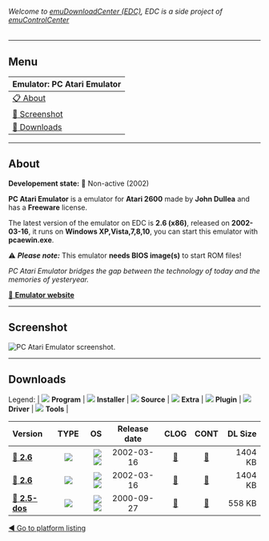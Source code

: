 ###### Welcome to [emuDownloadCenter (EDC)](https://github.com/PhoenixInteractiveNL/emuDownloadCenter/wiki/), EDC is a side project of [emuControlCenter](https://github.com/PhoenixInteractiveNL/emuControlCenter/wiki/)
***
## Menu
| **Emulator: PC Atari Emulator** |
|:---------|
| [:clipboard: About](#about) |
| [:sunrise: Screenshot](#screenshot) |
| [:floppy_disk: Downloads](#downloads) |
***
## About
**Developement state:** :red_circle: Non-active (2002)

**PC Atari Emulator** is a emulator for **Atari 2600** made by **John Dullea** and has a **Freeware** license.

The latest version of the emulator on EDC is **2.6 (x86)**, released on **2002-03-16**, it runs on **Windows XP,Vista,7,8,10**, you can start this emulator with **pcaewin.exe**.

:warning: _**Please note:**_ This emulator **needs BIOS image(s)** to start ROM files!

_PC Atari Emulator bridges the gap between the technology of today and the memories of yesteryear._

[:link: **Emulator website**](http://pcae.vg-network.com/)
***
## Screenshot
![](https://raw.githubusercontent.com/PhoenixInteractiveNL/emuDownloadCenter/master/hooks/pcae/emulator_screen_01.jpg "PC Atari Emulator screenshot.")
***
## Downloads
Legend:
| ![](https://raw.githubusercontent.com/wiki/PhoenixInteractiveNL/emuDownloadCenter/images_misc/icon_program_24.png) **Program** | 
![](https://raw.githubusercontent.com/wiki/PhoenixInteractiveNL/emuDownloadCenter/images_misc/icon_installer_24.png) **Installer** | 
![](https://raw.githubusercontent.com/wiki/PhoenixInteractiveNL/emuDownloadCenter/images_misc/icon_source_code_24.png) **Source** | 
![](https://raw.githubusercontent.com/wiki/PhoenixInteractiveNL/emuDownloadCenter/images_misc/icon_extra_24.png) **Extra** | 
![](https://raw.githubusercontent.com/wiki/PhoenixInteractiveNL/emuDownloadCenter/images_misc/icon_plugin_24.png) **Plugin** | 
![](https://raw.githubusercontent.com/wiki/PhoenixInteractiveNL/emuDownloadCenter/images_misc/icon_driver_24.png) **Driver** | 
![](https://raw.githubusercontent.com/wiki/PhoenixInteractiveNL/emuDownloadCenter/images_misc/icon_tool_24.png) **Tools** | 
 
| Version | TYPE | OS | Release date | CLOG | CONT | DL Size |
|:--------|:----:|---:|:------------:|:----:|:----:|--------:|
| [:floppy_disk: **2.6**](https://github.com/PhoenixInteractiveNL/edc-repo0007/raw/master/pcae/2.6.7z) | ![](https://raw.githubusercontent.com/wiki/PhoenixInteractiveNL/emuDownloadCenter/images_misc/icon_program_24.png) | ![](https://raw.githubusercontent.com/wiki/PhoenixInteractiveNL/emuDownloadCenter/images_misc/logo_windows_24.png)![](https://raw.githubusercontent.com/wiki/PhoenixInteractiveNL/emuDownloadCenter/images_misc/icon_32-bit_24.png) | 2002-03-16 | [:page_facing_up:](https://github.com/PhoenixInteractiveNL/edc-repo0007/blob/master/pcae/2.6_changelog.txt) | [:mag_right:](https://github.com/PhoenixInteractiveNL/edc-repo0007/blob/master/pcae/2.6_contents.txt) | 1404 KB |
| [:floppy_disk: **2.6**](https://github.com/PhoenixInteractiveNL/edc-repo0007/raw/master/pcae/2.6.7z) | ![](https://raw.githubusercontent.com/wiki/PhoenixInteractiveNL/emuDownloadCenter/images_misc/icon_program_24.png) | ![](https://raw.githubusercontent.com/wiki/PhoenixInteractiveNL/emuDownloadCenter/images_misc/logo_windows_24.png)![](https://raw.githubusercontent.com/wiki/PhoenixInteractiveNL/emuDownloadCenter/images_misc/icon_32-bit_24.png) | 2002-03-16 | [:page_facing_up:](https://github.com/PhoenixInteractiveNL/edc-repo0007/blob/master/pcae/2.6_changelog.txt) | [:mag_right:](https://github.com/PhoenixInteractiveNL/edc-repo0007/blob/master/pcae/2.6_contents.txt) | 1404 KB |
| [:floppy_disk: **2.5-dos**](https://github.com/PhoenixInteractiveNL/edc-repo0007/raw/master/pcae/2.5-dos.7z) | ![](https://raw.githubusercontent.com/wiki/PhoenixInteractiveNL/emuDownloadCenter/images_misc/icon_program_24.png) | ![](https://raw.githubusercontent.com/wiki/PhoenixInteractiveNL/emuDownloadCenter/images_misc/logo_dos_24.png)![](https://raw.githubusercontent.com/wiki/PhoenixInteractiveNL/emuDownloadCenter/images_misc/icon_32-bit_24.png) | 2000-09-27 | [:page_facing_up:](https://github.com/PhoenixInteractiveNL/edc-repo0007/blob/master/pcae/2.5-dos_changelog.txt) | [:mag_right:](https://github.com/PhoenixInteractiveNL/edc-repo0007/blob/master/pcae/2.5-dos_contents.txt) | 558 KB |

[:arrow_backward: Go to platform listing](https://github.com/PhoenixInteractiveNL/emuDownloadCenter/wiki/EDC-Platform-List)
